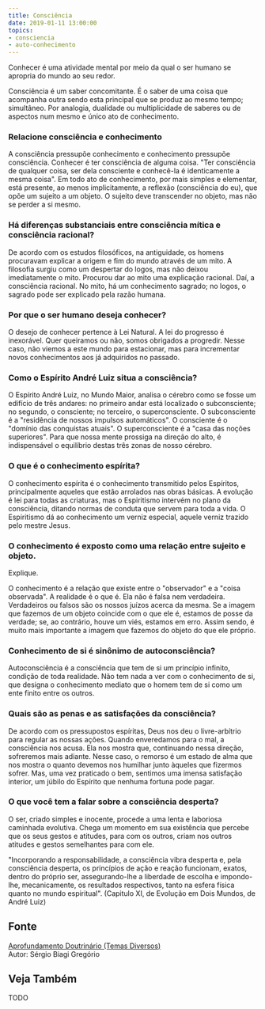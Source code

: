 ```yaml
---
title: Consciência
date: 2019-01-11 13:00:00
topics: 
- consciencia
- auto-conhecimento
---
```


Conhecer é uma atividade mental por meio da qual o ser humano se
apropria do mundo ao seu redor.

Consciência é um saber concomitante. É o saber de uma coisa que
acompanha outra sendo esta principal que se produz ao mesmo tempo;
simultâneo. Por analogia, dualidade ou multiplicidade de saberes ou de
aspectos num mesmo e único ato de conhecimento.

### Relacione consciência e conhecimento
A consciência pressupõe conhecimento e conhecimento pressupõe
consciência. Conhecer é ter consciência de alguma coisa. "Ter
consciência de qualquer coisa, ser dela consciente e conhecê-la é
identicamente a mesma coisa". Em todo ato de conhecimento, por mais
simples e elementar, está presente, ao menos implicitamente, a reflexão
(consciência do eu), que opõe um sujeito a um objeto. O sujeito deve
transcender no objeto, mas não se perder a si mesmo.

### Há diferenças substanciais entre consciência mítica e consciência racional?
De acordo com os estudos filosóficos, na antiguidade, os homens
procuravam explicar a origem e fim do mundo através de um mito. A
filosofia surgiu como um despertar do logos, mas não deixou
imediatamente o mito. Procurou dar ao mito uma explicação racional. Daí,
a consciência racional. No mito, há um conhecimento sagrado; no logos,
o sagrado pode ser explicado pela razão humana.

### Por que o ser humano deseja conhecer?
O desejo de conhecer pertence à Lei Natural. A lei do progresso é
inexorável. Quer queiramos ou não, somos obrigados a progredir. Nesse
caso, não viemos a este mundo para estacionar, mas para incrementar
novos conhecimentos aos já adquiridos no passado.

### Como o Espírito André Luiz situa a consciência?
O Espírito André Luiz, no Mundo Maior, analisa o cérebro como se fosse
um edifício de três andares: no primeiro andar está localizado o
subconsciente; no segundo, o consciente; no terceiro, o
superconsciente. O subconsciente é a "residência de nossos impulsos
automáticos". O consciente é o "domínio das conquistas atuais". O
superconsciente é a "casa das noções superiores". Para que nossa mente
prossiga na direção do alto, é indispensável o equilíbrio destas três
zonas de nosso cérebro.

### O que é o conhecimento espírita?
O conhecimento espírita é o conhecimento transmitido pelos Espíritos,
principalmente aqueles que estão arrolados nas obras básicas. A evolução
é lei para todas as criaturas, mas o Espiritismo intervém no plano da
consciência, ditando normas de conduta que servem para toda a vida. O
Espiritismo dá ao conhecimento um verniz especial, aquele verniz trazido
pelo mestre Jesus.

### O conhecimento é exposto como uma relação entre sujeito e objeto.
Explique.

O conhecimento é a relação que existe entre o "observador" e a "coisa
observada". A realidade é o que é. Ela não é falsa nem verdadeira.
Verdadeiros ou falsos são os nossos juízos acerca da mesma. Se a imagem
que fazemos de um objeto coincide com o que ele é, estamos de posse da
verdade; se, ao contrário, houve um viés, estamos em erro. Assim sendo,
é muito mais importante a imagem que fazemos do objeto do que ele
próprio.

### Conhecimento de si é sinônimo de autoconsciência?
Autoconsciência é a consciência que tem de si um princípio infinito,
condição de toda realidade. Não tem nada a ver com o conhecimento de
si, que designa o conhecimento mediato que o homem tem de si como um
ente finito entre os outros.

### Quais são as penas e as satisfações da consciência?
De acordo com os pressupostos espíritas, Deus nos deu o livre-arbítrio
para regular as nossas ações. Quando enveredamos para o mal, a
consciência nos acusa. Ela nos mostra que, continuando nessa direção,
sofreremos mais adiante. Nesse caso, o remorso é um estado de alma que
nos mostra o quanto devemos nos humilhar junto àqueles que fizermos
sofrer. Mas, uma vez praticado o bem, sentimos uma imensa satisfação
interior, um júbilo do Espírito que nenhuma fortuna pode pagar.

### O que você tem a falar sobre a consciência desperta?
O ser, criado simples e inocente, procede a uma lenta e laboriosa
caminhada evolutiva. Chega um momento em sua existência que percebe que
os seus gestos e atitudes, para com os outros, criam nos outros atitudes
e gestos semelhantes para com ele.

"Incorporando a responsabilidade, a consciência vibra desperta e, pela
consciência desperta, os princípios de ação e reação funcionam, exatos,
dentro do próprio ser, assegurando-lhe a liberdade de escolha e
impondo-lhe, mecanicamente, os resultados respectivos, tanto na esfera
física quanto no mundo espiritual". (Capitulo XI, de Evolução em Dois
Mundos, de André Luiz)






## Fonte
[Aprofundamento Doutrinário (Temas Diversos)](https://sites.google.com/view/aprofundamentodoutrinario/consciência-e-conhecimento)  
Autor: Sérgio Biagi Gregório



## Veja Também
TODO



